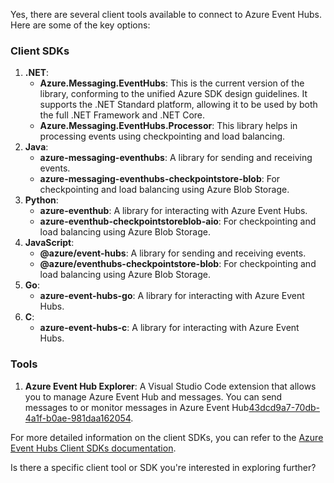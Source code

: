 Yes, there are several client tools available to connect to Azure Event Hubs. Here are some of the key options:

### Client SDKs
1. **.NET**: 
   - **Azure.Messaging.EventHubs**: This is the current version of the library, conforming to the unified Azure SDK design guidelines. It supports the .NET Standard platform, allowing it to be used by both the full .NET Framework and .NET Core.
   - **Azure.Messaging.EventHubs.Processor**: This library helps in processing events using checkpointing and load balancing.
2. **Java**: 
   - **azure-messaging-eventhubs**: A library for sending and receiving events.
   - **azure-messaging-eventhubs-checkpointstore-blob**: For checkpointing and load balancing using Azure Blob Storage.
3. **Python**: 
   - **azure-eventhub**: A library for interacting with Azure Event Hubs.
   - **azure-eventhub-checkpointstoreblob-aio**: For checkpointing and load balancing using Azure Blob Storage.
4. **JavaScript**: 
   - **@azure/event-hubs**: A library for sending and receiving events.
   - **@azure/eventhubs-checkpointstore-blob**: For checkpointing and load balancing using Azure Blob Storage.
5. **Go**: 
   - **azure-event-hubs-go**: A library for interacting with Azure Event Hubs.
6. **C**: 
   - **azure-event-hubs-c**: A library for interacting with Azure Event Hubs.

### Tools
1. **Azure Event Hub Explorer**: A Visual Studio Code extension that allows you to manage Azure Event Hub and messages. You can send messages to or monitor messages in Azure Event Hub[43dcd9a7-70db-4a1f-b0ae-981daa162054](https://marketplace.visualstudio.com/items?itemName=Summer.azure-event-hub-explorer&citationMarker=43dcd9a7-70db-4a1f-b0ae-981daa162054 "1").

For more detailed information on the client SDKs, you can refer to the [Azure Event Hubs Client SDKs documentation](https://learn.microsoft.com/en-us/azure/event-hubs/sdks).

Is there a specific client tool or SDK you're interested in exploring further?
